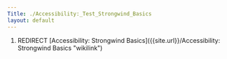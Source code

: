```yaml
---
Title: ./Accessibility:_Test_Strongwind_Basics
layout: default
---
```


1.  REDIRECT [Accessibility: Strongwind
    Basics]({{site.url}}/Accessibility: Strongwind Basics "wikilink")
